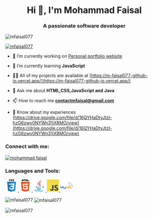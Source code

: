 <h1 align="center">Hi 👋, I'm Mohammad Faisal</h1>
<h3 align="center">A passionate software developer</h3>

<p align="left"> <img src="https://komarev.com/ghpvc/?username=mfaisal077&label=Profile%20views&color=0e75b6&style=flat" alt="mfaisal077" /> </p>

<p align="left"> <a href="https://github.com/ryo-ma/github-profile-trophy"><img src="https://github-profile-trophy.vercel.app/?username=mfaisal077" alt="mfaisal077" /></a> </p>

- 🔭 I’m currently working on [Personal portfolio website](https://m-faisal077-github-io.vercel.app/)

- 🌱 I’m currently learning **JavaScript**

- 👨‍💻 All of my projects are available at [https://m-faisal077-github-io.vercel.app/](https://m-faisal077-github-io.vercel.app/)

- 💬 Ask me about **HTML,CSS,JavaScript and Java**

- 📫 How to reach me **contactmfaisal@gmail.com**

- 📄 Know about my experiences [https://drive.google.com/file/d/16QYHaDtyJtzl-hzG6zwv0NYWn31iX8MO/view](https://drive.google.com/file/d/16QYHaDtyJtzl-hzG6zwv0NYWn31iX8MO/view)

<h3 align="left">Connect with me:</h3>
<p align="left">
<a href="https://linkedin.com/in/mohammad faisal" target="blank"><img align="center" src="https://raw.githubusercontent.com/rahuldkjain/github-profile-readme-generator/master/src/images/icons/Social/linked-in-alt.svg" alt="mohammad faisal" height="30" width="40" /></a>
</p>

<h3 align="left">Languages and Tools:</h3>
<p align="left"> <a href="https://www.w3schools.com/css/" target="_blank" rel="noreferrer"> <img src="https://raw.githubusercontent.com/devicons/devicon/master/icons/css3/css3-original-wordmark.svg" alt="css3" width="40" height="40"/> </a> <a href="https://www.w3.org/html/" target="_blank" rel="noreferrer"> <img src="https://raw.githubusercontent.com/devicons/devicon/master/icons/html5/html5-original-wordmark.svg" alt="html5" width="40" height="40"/> </a> <a href="https://www.java.com" target="_blank" rel="noreferrer"> <img src="https://raw.githubusercontent.com/devicons/devicon/master/icons/java/java-original.svg" alt="java" width="40" height="40"/> </a> <a href="https://developer.mozilla.org/en-US/docs/Web/JavaScript" target="_blank" rel="noreferrer"> <img src="https://raw.githubusercontent.com/devicons/devicon/master/icons/javascript/javascript-original.svg" alt="javascript" width="40" height="40"/> </a> <a href="https://www.mysql.com/" target="_blank" rel="noreferrer"> <img src="https://raw.githubusercontent.com/devicons/devicon/master/icons/mysql/mysql-original-wordmark.svg" alt="mysql" width="40" height="40"/> </a> </p>

<p><img align="left" src="https://github-readme-stats.vercel.app/api/top-langs?username=mfaisal077&show_icons=true&locale=en&layout=compact" alt="mfaisal077" /></p>

<p>&nbsp;<img align="center" src="https://github-readme-stats.vercel.app/api?username=mfaisal077&show_icons=true&locale=en" alt="mfaisal077" /></p>

<p><img align="center" src="https://github-readme-streak-stats.herokuapp.com/?user=mfaisal077&" alt="mfaisal077" /></p>
